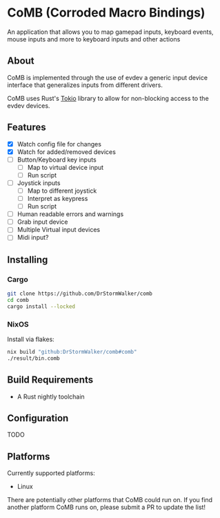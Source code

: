 # CoMB (Corroded Macro Bindings)

An application that allows you to map gamepad inputs, keyboard events,
mouse inputs and more to keyboard inputs and other actions

## About

CoMB is implemented through the use of evdev a generic input device interface
that generalizes inputs from different drivers. 

CoMB uses Rust's [Tokio](https://tokio.rs/) library to allow for non-blocking
access to the evdev devices.

## Features

- [X] Watch config file for changes
- [X] Watch for added/removed devices
- [ ] Button/Keyboard key inputs
  - [ ] Map to virtual device input
  - [ ] Run script
- [ ] Joystick inputs
  - [ ] Map to different joystick
  - [ ] Interpret as keypress
  - [ ] Run script
- [ ] Human readable errors and warnings
- [ ] Grab input device
- [ ] Multiple Virtual input devices
- [ ] Midi input?

## Installing

### Cargo

```sh
git clone https://github.com/DrStormWalker/comb
cd comb
cargo install --locked
```

### NixOS

Install via flakes:

```sh
nix build "github:DrStormWalker/comb#comb"
./result/bin.comb
```

## Build Requirements

- A Rust nightly toolchain

## Configuration

TODO

## Platforms

Currently supported platforms:

- Linux

There are potentially other platforms that CoMB could run on. If you find
another platform CoMB runs on, please submit a PR to update the list!